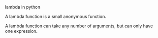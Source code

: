 lambda in python

A lambda function is a small anonymous function.

A lambda function can take any number of arguments, but can only have one expression.
